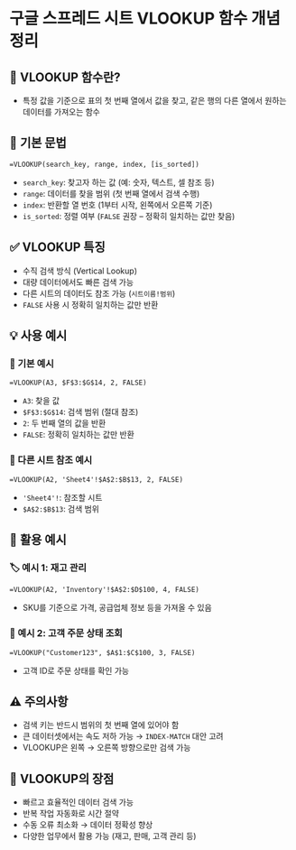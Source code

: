 # 구글 스프레드 시트 VLOOKUP 함수 개념 정리

## 📌 VLOOKUP 함수란?
- 특정 값을 기준으로 표의 첫 번째 열에서 값을 찾고, 같은 행의 다른 열에서 원하는 데이터를 가져오는 함수

## 🧾 기본 문법
```
=VLOOKUP(search_key, range, index, [is_sorted])
```

- `search_key`: 찾고자 하는 값 (예: 숫자, 텍스트, 셀 참조 등)
- `range`: 데이터를 찾을 범위 (첫 번째 열에서 검색 수행)
- `index`: 반환할 열 번호 (1부터 시작, 왼쪽에서 오른쪽 기준)
- `is_sorted`: 정렬 여부 (`FALSE` 권장 – 정확히 일치하는 값만 찾음)

## ✅ VLOOKUP 특징
- 수직 검색 방식 (Vertical Lookup)
- 대량 데이터에서도 빠른 검색 가능
- 다른 시트의 데이터도 참조 가능 (`시트이름!범위`)
- `FALSE` 사용 시 정확히 일치하는 값만 반환

## 💡 사용 예시

### 🔹 기본 예시
```
=VLOOKUP(A3, $F$3:$G$14, 2, FALSE)
```
- `A3`: 찾을 값
- `$F$3:$G$14`: 검색 범위 (절대 참조)
- `2`: 두 번째 열의 값을 반환
- `FALSE`: 정확히 일치하는 값만 반환

### 🔹 다른 시트 참조 예시
```
=VLOOKUP(A2, 'Sheet4'!$A$2:$B$13, 2, FALSE)
```
- `'Sheet4'!`: 참조할 시트
- `$A$2:$B$13`: 검색 범위

## 🔧 활용 예시

### 🏷️ 예시 1: 재고 관리
```
=VLOOKUP(A2, 'Inventory'!$A$2:$D$100, 4, FALSE)
```
- SKU를 기준으로 가격, 공급업체 정보 등을 가져올 수 있음

### 🧾 예시 2: 고객 주문 상태 조회
```
=VLOOKUP("Customer123", $A$1:$C$100, 3, FALSE)
```
- 고객 ID로 주문 상태를 확인 가능

## ⚠️ 주의사항
- 검색 키는 반드시 범위의 첫 번째 열에 있어야 함
- 큰 데이터셋에서는 속도 저하 가능 → `INDEX-MATCH` 대안 고려
- VLOOKUP은 왼쪽 → 오른쪽 방향으로만 검색 가능

## 🚀 VLOOKUP의 장점
- 빠르고 효율적인 데이터 검색 가능
- 반복 작업 자동화로 시간 절약
- 수동 오류 최소화 → 데이터 정확성 향상
- 다양한 업무에서 활용 가능 (재고, 판매, 고객 관리 등)
